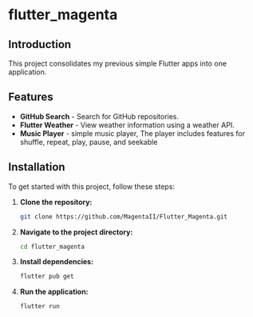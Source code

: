 # flutter_magenta

## Introduction

This project consolidates my previous simple Flutter apps into one application.

## Features

- **GitHub Search** - Search for GitHub repositories.
- **Flutter Weather** - View weather information using a weather API.
- **Music Player** - simple music player, The player includes features for shuffle, repeat, play, pause, and seekable

## Installation

To get started with this project, follow these steps:

1. **Clone the repository:**

    ```bash
    git clone https://github.com/MagentaII/Flutter_Magenta.git
    ```

2. **Navigate to the project directory:**

    ```bash
    cd flutter_magenta
    ```

3. **Install dependencies:**

    ```bash
    flutter pub get
    ```

4. **Run the application:**

    ```bash
    flutter run
    ```
